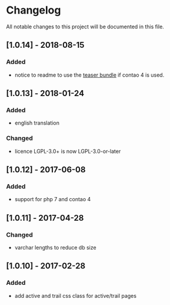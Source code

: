# Changelog
All notable changes to this project will be documented in this file.

## [1.0.14] - 2018-08-15

### Added
- notice to readme to use the [teaser bundle](https://github.com/heimrichhannot/contao-teaser-bundle) if contao 4 is used.

## [1.0.13] - 2018-01-24

### Added
- english translation

### Changed
- licence LGPL-3.0+ is now LGPL-3.0-or-later

## [1.0.12] - 2017-06-08

### Added
- support for php 7 and contao 4

## [1.0.11] - 2017-04-28

### Changed
- varchar lengths to reduce db size

## [1.0.10] - 2017-02-28

### Added
- add active and trail css class for active/trail pages
